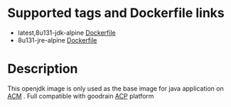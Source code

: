 # Supported tags and Dockerfile links

- latest,8u131-jdk-alpine [Dockerfile](https://github.com/goodrain-apps/openjdk/blob/master/8-jdk/Dockerfile)
- 8u131-jre-alpine [Dockerfile](https://github.com/goodrain-apps/openjdk/blob/master/8-jre/Dockerfile)

# Description

This openjdk image is only used as the base image for java application on [ACM](http://app.goodrain.com/) . Full compatible with goodrain [ACP](https://www.goodrain.com/ACP.html) platform
